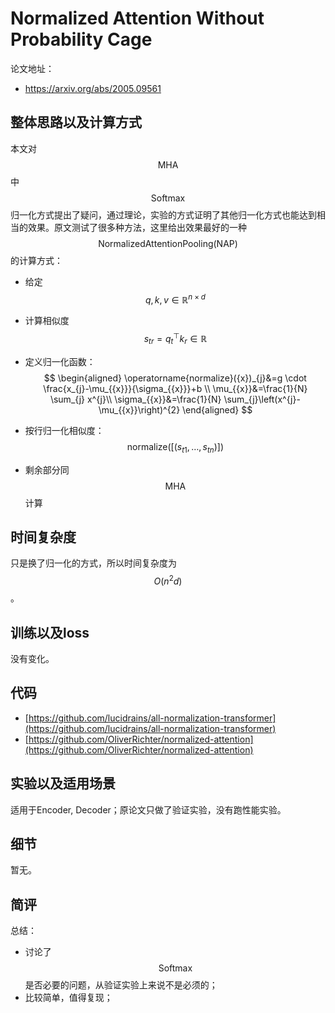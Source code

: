 # Normalized Attention Without Probability Cage

论文地址：

- https://arxiv.org/abs/2005.09561



## 整体思路以及计算方式

本文对$$\mathrm{MHA}$$中$$\mathrm{Softmax}$$归一化方式提出了疑问，通过理论，实验的方式证明了其他归一化方式也能达到相当的效果。原文测试了很多种方法，这里给出效果最好的一种$$\mathrm{Normalized Attention Pooling (NAP)}$$的计算方式：

- 给定$$q, k, v\in \mathbb R^{n\times d}$$

- 计算相似度$$s_{tr}= q_t^{\top} k_r \in \mathbb R$$

- 定义归一化函数：
  $$
  \begin{aligned}
  \operatorname{normalize}({x})_{j}&=g \cdot \frac{x_{j}-\mu_{{x}}}{\sigma_{{x}}}+b \\
  \mu_{{x}}&=\frac{1}{N} \sum_{j} x^{j}\\
  \sigma_{{x}}&=\frac{1}{N} \sum_{j}\left(x^{j}-\mu_{{x}}\right)^{2}
  \end{aligned}
  $$

- 按行归一化相似度：$$\mathrm{normalize}([(s_{t1},\ldots,s_{tn})])$$

- 剩余部分同$$\mathrm{MHA}$$计算



## 时间复杂度

只是换了归一化的方式，所以时间复杂度为$$O(n^2 d)$$。



## 训练以及loss

没有变化。



## 代码

- [https://github.com/lucidrains/all-normalization-transformer](https://github.com/lucidrains/all-normalization-transformer)
- [https://github.com/OliverRichter/normalized-attention](https://github.com/OliverRichter/normalized-attention)



## 实验以及适用场景

适用于Encoder, Decoder；原论文只做了验证实验，没有跑性能实验。



## 细节

暂无。



## 简评

总结：

- 讨论了$$\mathrm{Softmax}$$是否必要的问题，从验证实验上来说不是必须的；
- 比较简单，值得复现；